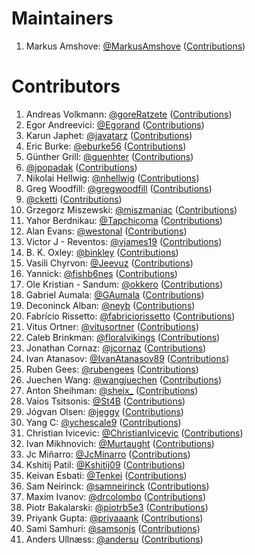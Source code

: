 # Maintainers

1. Markus Amshove: [@MarkusAmshove](https://github.com/MarkusAmshove) ([Contributions](https://github.com/MarkusAmshove/Kluent/commits?author=MarkusAmshove))

# Contributors

1. Andreas Volkmann: [@goreRatzete](https://github.com/goreRatzete) ([Contributions](https://github.com/MarkusAmshove/Kluent/commits?author=goreRatzete))
2. Egor Andreevici: [@Egorand](https://github.com/Egorand) ([Contributions](https://github.com/MarkusAmshove/Kluent/commits?author=Egorand))
3. Karun Japhet: [@javatarz](https://github.com/javatarz) ([Contributions](https://github.com/MarkusAmshove/Kluent/commits?author=javatarz))
4. Eric Burke: [@eburke56](https://github.com/eburke56) ([Contributions](https://github.com/MarkusAmshove/Kluent/commits?author=eburke56))
5. Günther Grill: [@guenhter](https://github.com/guenhter) ([Contributions](https://github.com/MarkusAmshove/Kluent/commits?author=guenhter))
6. [@jpopadak](https://github.com/jpopadak) ([Contributions](https://github.com/MarkusAmshove/Kluent/commits?author=jpopadak))
7. Nikolai Hellwig: [@nhellwig](https://github.com/nhellwig) ([Contributions](https://github.com/MarkusAmshove/Kluent/commits?author=nhellwig))
8. Greg Woodfill: [@gregwoodfill](https://github.com/gregwoodfill) ([Contributions](https://github.com/MarkusAmshove/Kluent/commits?author=gregwoodfill))
9. [@cketti](https://github.com/cketti) ([Contributions](https://github.com/MarkusAmshove/Kluent/commits?author=cketti))
10. Grzegorz Miszewski: [@miszmaniac](https://github.com/miszmaniac) ([Contributions](https://github.com/MarkusAmshove/Kluent/commits?author=miszmaniac))
11. Yahor Berdnikau: [@Tapchicoma](https://github.com/Tapchicoma) ([Contributions](https://github.com/MarkusAmshove/Kluent/commits?author=Tapchicoma))
12. Alan Evans: [@westonal](https://github.com/westonal) ([Contributions](https://github.com/MarkusAmshove/Kluent/commits?author=westonal))
13. Victor J - Reventos: [@vjames19](https://github.com/vjames19) ([Contributions](https://github.com/MarkusAmshove/Kluent/commits?author=vjames19))
14. B. K. Oxley: [@binkley](https://github.com/binkley) ([Contributions](https://github.com/MarkusAmshove/Kluent/commits?author=binkley))
15. Vasili Chyrvon: [@Jeevuz](https://github.com/Jeevuz) ([Contributions](https://github.com/MarkusAmshove/Kluent/commits?author=Jeevuz))
16. Yannick: [@fishb6nes](https://github.com/fishb6nes) ([Contributions](https://github.com/MarkusAmshove/Kluent/commits?author=fishb6nes))
17. Ole Kristian - Sandum: [@okkero](https://github.com/okkero) ([Contributions](https://github.com/MarkusAmshove/Kluent/commits?author=okkero))
18. Gabriel Aumala: [@GAumala](https://github.com/GAumala) ([Contributions](https://github.com/MarkusAmshove/Kluent/commits?author=GAumala))
19. Deconinck  Alban: [@neyb](https://github.com/neyb) ([Contributions](https://github.com/MarkusAmshove/Kluent/commits?author=neyb))
20. Fabrício Rissetto: [@fabriciorissetto](https://github.com/fabriciorissetto) ([Contributions](https://github.com/MarkusAmshove/Kluent/commits?author=fabriciorissetto))
21. Vitus Ortner: [@vitusortner](https://github.com/vitusortner) ([Contributions](https://github.com/MarkusAmshove/Kluent/commits?author=vitusortner))
22. Caleb Brinkman: [@floralvikings](https://github.com/floralvikings) ([Contributions](https://github.com/MarkusAmshove/Kluent/commits?author=floralvikings))
23. Jonathan Cornaz: [@jcornaz](https://github.com/jcornaz) ([Contributions](https://github.com/MarkusAmshove/Kluent/commits?author=jcornaz))
24. Ivan Atanasov: [@IvanAtanasov89](https://github.com/IvanAtanasov89) ([Contributions](https://github.com/MarkusAmshove/Kluent/commits?author=IvanAtanasov89))
25. Ruben Gees: [@rubengees](https://github.com/rubengees) ([Contributions](https://github.com/MarkusAmshove/Kluent/commits?author=rubengees))
26. Juechen Wang: [@wangjuechen](https://github.com/wangjuechen) ([Contributions](https://github.com/MarkusAmshove/Kluent/commits?author=wangjuechen))
27. Anton Sheihman: [@sheix_](https://github.com/sheix_) ([Contributions](https://github.com/MarkusAmshove/Kluent/commits?author=rubengees))
28. Vaios Tsitsonis: [@St4B](https://github.com/St4B) ([Contributions](https://github.com/MarkusAmshove/Kluent/commits?author=st4b))
29. Jógvan Olsen: [@jeggy](https://github.com/jeggy) ([Contributions](https://github.com/MarkusAmshove/Kluent/commits?author=jeggy))
30. Yang C: [@ychescale9](https://github.com/ychescale9) ([Contributions](https://github.com/MarkusAmshove/Kluent/commits?author=ychescale9))
31. Christian Ivicevic: [@ChristianIvicevic](https://github.com/ChristianIvicevic) ([Contributions](https://github.com/MarkusAmshove/Kluent/commits?author=ChristianIvicevic))
32. Ivan Mikhnovich: [@Murtaught](https://github.com/Murtaught) ([Contributions](https://github.com/MarkusAmshove/Kluent/commits?author=Murtaught))
33. Jc Miñarro: [@JcMinarro](https://github.com/JcMinarro) ([Contributions](https://github.com/MarkusAmshove/Kluent/commits?author=JcMinarro))
34. Kshitij Patil: [@Kshitij09](https://github.com/Kshitij09) ([Contributions](https://github.com/MarkusAmshove/Kluent/commits?author=Kshitij09))
35. Keivan Esbati: [@Tenkei](https://github.com/Tenkei) ([Contributions](https://github.com/MarkusAmshove/Kluent/commits?author=Tenkei))
36. Sam Neirinck: [@samneirinck](https://github.com/samneirinck) ([Contributions](https://github.com/MarkusAmshove/Kluent/commits?author=samneirinck))
37. Maxim Ivanov: [@drcolombo](https://github.com/drcolombo) ([Contributions](https://github.com/MarkusAmshove/Kluent/commits?author=drcolombo))
38. Piotr Bakalarski: [@piotrb5e3](https://github.com/piotrb5e3) ([Contributions](https://github.com/MarkusAmshove/Kluent/commits?author=piotrb5e3))
39. Priyank Gupta: [@priyaaank](https://github.com/priyaaank) ([Contributions](https://github.com/MarkusAmshove/Kluent/commits?author=priyaaank))
40. Sami Samhuri: [@samsonjs](https://github.com/samsonjs) ([Contributions](https://github.com/MarkusAmshove/Kluent/commits?author=samsonjs))
41. Anders Ullnæss: [@andersu](https://github.com/andersu) ([Contributions](https://github.com/MarkusAmshove/Kluent/commits?author=andersu))
